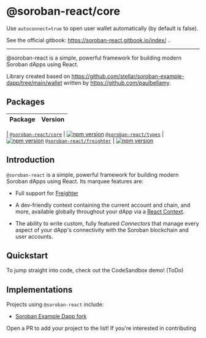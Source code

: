 # @soroban-react/core

Use `autoconnect=true` to open user wallet automatically (by default is false).

See the official gitbook: https://soroban-react.gitbook.io/index/ ..
___

@soroban-react is a simple, powerful framework for building modern Soroban dApps using React.

Library created based on https://github.com/stellar/soroban-example-dapp/tree/main/wallet written by https://github.com/paulbellamy.


## Packages

| Package                                                   | Version                                                                                                                                       |
|-----------------------------------------------------------|-----------------------------------------------------------------------------------------------------------------------------------------------|
|
[`@soroban-react/core`](packages/core)                     | [![npm version](https://img.shields.io/npm/v/@soroban-react/core/latest.svg)](https://www.npmjs.com/package/@soroban-react/core/v/latest)
[`@soroban-react/types`](packages/types)                     | [![npm version](https://img.shields.io/npm/v/@soroban-react/types/latest.svg)](https://www.npmjs.com/package/@soroban-react/types/v/latest)
[`@soroban-react/freighter`](packages/core)                     | [![npm version](https://img.shields.io/npm/v/@soroban-react/freighter/latest.svg)](https://www.npmjs.com/package/@soroban-react/freighter/v/latest)



## Introduction

`@soroban-react` is a simple, powerful framework for building modern Soroban dApps using React. Its marquee features are:

- Full support for [Freighter](https://github.com/stellar/freighter)

- A dev-friendly context containing the current account and chain, and more, available globally throughout your dApp via a [React Context](https://reactjs.org/docs/context.html).

- The ability to write custom, fully featured _Connectors_ that manage every aspect of your dApp's connectivity with the Soroban blockchain and user accounts.

## Quickstart

To jump straight into code, check out the CodeSandbox demo! (ToDo)


## Implementations

Projects using `@soroban-react` include:

- [Soroban Example Dapp fork](https://github.com/esteblock/soroban-example-dapp/tree/%40soroban-react)

Open a PR to add your project to the list! If you're interested in contributing
